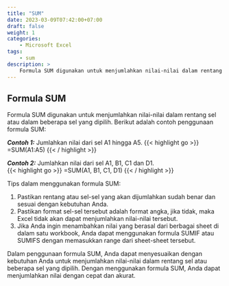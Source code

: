 ```yaml
---
title: "SUM"
date: 2023-03-09T07:42:00+07:00
draft: false
weight: 1
categories:
    - Microsoft Excel
tags:
    - sum
description: >
    Formula SUM digunakan untuk menjumlahkan nilai-nilai dalam rentang sel atau dalam beberapa sel yang dipilih
---
```

## Formula SUM

Formula SUM digunakan untuk menjumlahkan nilai-nilai dalam rentang sel atau dalam beberapa sel yang dipilih. Berikut adalah contoh penggunaan formula SUM:

***Contoh 1:***
Jumlahkan nilai dari sel A1 hingga A5.
{{< highlight go >}}
=SUM(A1:A5)
{{< / highlight >}}

***Contoh 2:***
Jumlahkan nilai dari sel A1, B1, C1 dan D1.\
{{< highlight go >}}
=SUM(A1, B1, C1, D1)
{{< / highlight >}}

Tips dalam menggunakan formula SUM:

1. Pastikan rentang atau sel-sel yang akan dijumlahkan sudah benar dan sesuai dengan kebutuhan Anda.
2. Pastikan format sel-sel tersebut adalah format angka, jika tidak, maka Excel tidak akan dapat menjumlahkan nilai-nilai tersebut.
3. Jika Anda ingin menambahkan nilai yang berasal dari berbagai sheet di dalam satu workbook, Anda dapat menggunakan formula SUMIF atau SUMIFS dengan memasukkan range dari sheet-sheet tersebut.

Dalam penggunaan formula SUM, Anda dapat menyesuaikan dengan kebutuhan Anda untuk menjumlahkan nilai-nilai dalam rentang sel atau beberapa sel yang dipilih. Dengan menggunakan formula SUM, Anda dapat menjumlahkan nilai dengan cepat dan akurat.
